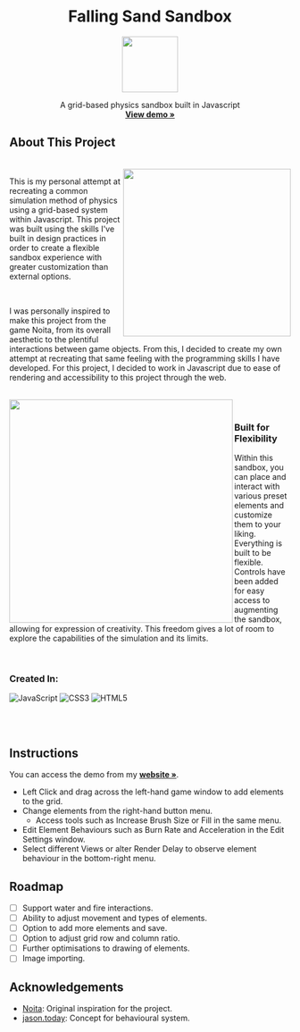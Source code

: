 <div align="center">
  <h1 align="center">Falling Sand Sandbox</h3>
  <a href="https://quaidsage.com" target="_blank">
    <img src="https://github.com/quaidsage/Falling-Sand-Sandbox/assets/126384060/1f2f55a2-09a7-4899-9b9f-9581db951b57" width="100" height="100">
  </a>
  <p align="center">
    A grid-based physics sandbox built in Javascript
    <br />
    <a href="https://quaidsage.com" target="_blank"><strong>View demo »</strong></a>
    <br />
  </p>
</div>

## About This Project

<br>

<img src="https://github.com/quaidsage/Falling-Sand-Sandbox/assets/126384060/07fd90b3-1ba6-4cbc-a3d1-3742e7803863.gif" width="300" height="300" align="right">
<p align="left">
  This is my personal attempt at recreating a common simulation method of physics using a grid-based system within Javascript.
  This project was built using the skills I've built in design practices in order to create a flexible sandbox experience with greater customization than external options.
</p>

<br>

<p>
  I was personally inspired to make this project from the game Noita, from its overall aesthetic to the plentiful interactions between game objects. 
  From this, I decided to create my own attempt at recreating that same feeling with the programming skills I have developed. 
  For this project, I decided to work in Javascript due to ease of rendering and accessibility to this project through the web. 
</p>

<br>

<img src="https://github.com/quaidsage/Falling-Sand-Sandbox/assets/126384060/30f3a435-2e2c-4265-80a3-53e809040201" width="400" height="400" align="left">

<br>

### Built for Flexibility

<p>
  Within this sandbox, you can place and interact with various preset elements and customize them to your liking. Everything is built to be flexible. Controls have been added for easy access to augmenting the sandbox, allowing for expression of creativity. This freedom gives a lot of room to explore the capabilities of the simulation and its limits. 
</p>

<br>

### Created In:
![JavaScript](https://img.shields.io/badge/javascript-%23323330.svg?style=for-the-badge&logo=javascript&logoColor=%23F7DF1E) ![CSS3](https://img.shields.io/badge/css3-%231572B6.svg?style=for-the-badge&logo=css3&logoColor=white) ![HTML5](https://img.shields.io/badge/html5-%23E34F26.svg?style=for-the-badge&logo=html5&logoColor=white)

</br></br>

## Instructions

<p>
  You can access the demo from my <a href="https://quaidsage.com" target="_blank"><strong>website »</strong></a>. 
</p>

  * Left Click and drag across the left-hand game window to add elements to the grid.
  * Change elements from the right-hand button menu.
    * Access tools such as Increase Brush Size or Fill in the same menu.
  * Edit Element Behaviours such as Burn Rate and Acceleration in the Edit Settings window.
  * Select different Views or alter Render Delay to observe element behaviour in the bottom-right menu.

## Roadmap
- [ ] Support water and fire interactions.
- [ ] Ability to adjust movement and types of elements.
- [ ] Option to add more elements and save.
- [ ] Option to adjust grid row and column ratio.
- [ ] Further optimisations to drawing of elements.
- [ ] Image importing.

## Acknowledgements 

  * <a href="https://store.steampowered.com/app/881100/Noita/">Noita</a>: Original inspiration for the project.
  * <a href="https://jason.today/">jason.today</a>: Concept for behavioural system.

